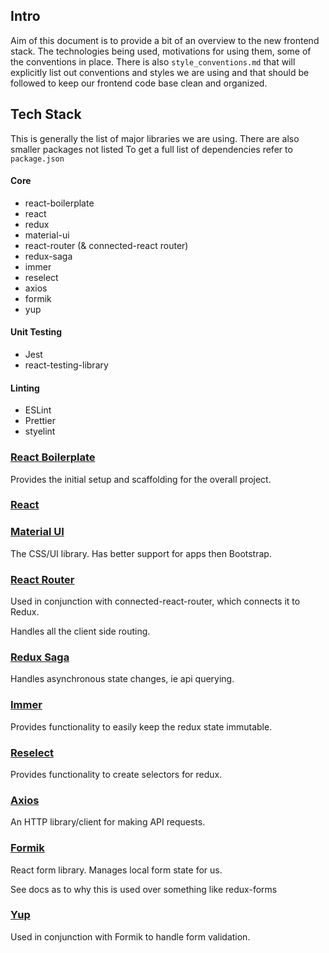 ## Intro

Aim of this document is to provide a bit of an overview to the new frontend
stack. The technologies being used, motivations for using them, some of
the conventions in place. There is also `style_conventions.md` that will
explicitly list out conventions and styles we are using and that should be
followed to keep our frontend code base clean and organized. 

## Tech Stack

This is generally the list of major libraries we are using. There are also smaller packages not listed To get a full list of dependencies refer
to `package.json`

#### Core
- react-boilerplate
- react
- redux
- material-ui
- react-router (& connected-react router)
- redux-saga
- immer
- reselect
- axios
- formik
- yup

#### Unit Testing
- Jest
- react-testing-library

#### Linting
- ESLint
- Prettier
- styelint

### [React Boilerplate](https://github.com/react-boilerplate/react-boilerplate)

Provides the initial setup and scaffolding for the overall project.

### [React](https://github.com/facebook/react/)

### [Material UI](https://next.material-ui.com/getting-started/installation/)

The CSS/UI library. Has better support for apps then Bootstrap.

### [React Router](https://reacttraining.com/react-router/web/guides/quick-start)

Used in conjunction with connected-react-router, which connects it to Redux.

Handles all the client side routing.

### [Redux Saga](https://github.com/redux-saga/redux-saga)

Handles asynchronous state changes, ie api querying.

### [Immer](https://github.com/immerjs/immer)

Provides functionality to easily keep the redux state immutable.

### [Reselect](https://github.com/reduxjs/reselect)

Provides functionality to create selectors for redux.

### [Axios](https://github.com/axios/axios)

An HTTP library/client for making API requests.

### [Formik](https://jaredpalmer.com/formik/docs/overview)

React form library. Manages local form state for us.

See docs as to why this is used over something like redux-forms

### [Yup](https://github.com/jquense/yup/blob/master/package.json)

Used in conjunction with Formik to handle form validation.
